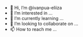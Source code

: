 - 👋 Hi, I’m @ivanpua-eliiza
- 👀 I’m interested in ...
- 🌱 I’m currently learning ...
- 💞️ I’m looking to collaborate on ...
- 📫 How to reach me ...

<!---
ivanpua-eliiza/ivanpua-eliiza is a ✨ special ✨ repository because its `README.md` (this file) appears on your GitHub profile.
You can click the Preview link to take a look at your changes.
--->
